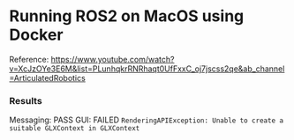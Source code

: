 # Running ROS2 on MacOS using Docker

Reference: https://www.youtube.com/watch?v=XcJzOYe3E6M&list=PLunhqkrRNRhaqt0UfFxxC_oj7jscss2qe&ab_channel=ArticulatedRobotics

### Results
Messaging: PASS
GUI: FAILED `RenderingAPIException: Unable to create a suitable GLXContext in GLXContext`
